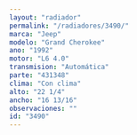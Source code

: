```yaml
---
layout: "radiador"
permalink: "/radiadores/3490/"
marca: "Jeep"
modelo: "Grand Cherokee"
ano: "1992"
motor: "L6 4.0"
transmision: "Automática"
parte: "431348"
clima: "Con clima"
alto: "22 1/4"
ancho: "16 13/16"
observaciones: ""
id: "3490"
---
```


